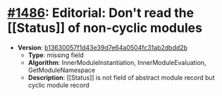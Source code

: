 # [#1486](https://github.com/tc39/ecma262/pull/1486): Editorial: Don't read the [[Status]] of non-cyclic modules

- **Version**: [b13630057f1d43e39d7e64a0504fc31ab2dbdd2b](https://github.com/tc39/ecma262/commits/b13630057f1d43e39d7e64a0504fc31ab2dbdd2b)
  - **Type**: missing field
  - **Algorithm**: InnerModuleInstantiation, InnerModuleEvaluation, GetModuleNamespace
  - **Description**: [[Status]] is not field of abstract module record but cyclic module record

